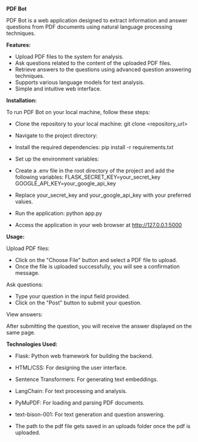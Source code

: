 **PDF Bot**

PDF Bot is a web application designed to extract information and answer questions from PDF documents using natural language processing techniques.

**Features:**

- Upload PDF files to the system for analysis.
- Ask questions related to the content of the uploaded PDF files.
- Retrieve answers to the questions using advanced question answering techniques.
- Supports various language models for text analysis.
- Simple and intuitive web interface.

**Installation:**

To run PDF Bot on your local machine, follow these steps:

- Clone the repository to your local machine:
  git clone <repository_url>

- Navigate to the project directory:
   

- Install the required dependencies:
  pip install -r requirements.txt

- Set up the environment variables:

- Create a .env file in the root directory of the project and add the following variables:
  FLASK_SECRET_KEY=your_secret_key
  GOOGLE_API_KEY=your_google_api_key

- Replace your_secret_key and your_google_api_key with your preferred values.

- Run the application:
  python app.py

- Access the application in your web browser at http://127.0.0.1:5000

**Usage:**

Upload PDF files:

- Click on the "Choose File" button and select a PDF file to upload.
- Once the file is uploaded successfully, you will see a confirmation message.

Ask questions:

- Type your question in the input field provided.
- Click on the "Post" button to submit your question.

View answers:

After submitting the question, you will receive the answer displayed on the same page.

**Technologies Used:**

- Flask: Python web framework for building the backend.
- HTML/CSS: For designing the user interface.
- Sentence Transformers: For generating text embeddings.
- LangChain: For text processing and analysis.
- PyMuPDF: For loading and parsing PDF documents.
- text-bison-001: For text generation and question answering.

- The path to the pdf file gets saved in an uploads folder once the pdf is uploaded.
